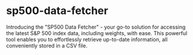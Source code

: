 # sp500-data-fetcher
Introducing the "SP500 Data Fetcher" - your go-to solution for accessing the latest S&P 500 index data, including weights, with ease. This powerful tool enables you to effortlessly retrieve up-to-date information, all conveniently stored in a CSV file.

